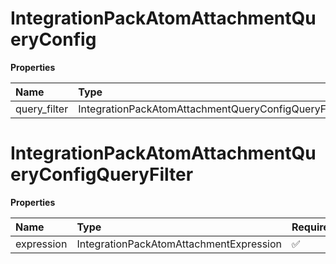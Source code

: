 # IntegrationPackAtomAttachmentQueryConfig

**Properties**

| Name         | Type                                                | Required | Description |
| :----------- | :-------------------------------------------------- | :------- | :---------- |
| query_filter | IntegrationPackAtomAttachmentQueryConfigQueryFilter | ✅       |             |

# IntegrationPackAtomAttachmentQueryConfigQueryFilter

**Properties**

| Name       | Type                                    | Required | Description |
| :--------- | :-------------------------------------- | :------- | :---------- |
| expression | IntegrationPackAtomAttachmentExpression | ✅       |             |

